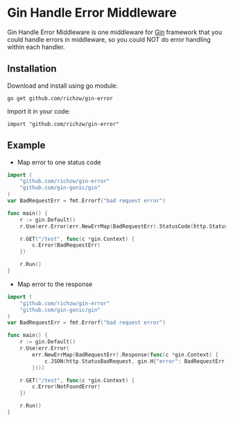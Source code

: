 
Gin Handle Error Middleware
==============

Gin Handle Error Middleware is one middleware for [Gin](https://github.com/gin-gonic/gin) framework that you could handle errors in middleware, so you could NOT do error handling within each handler.

Installation
-----

Download and install using go module:

```shell
go get github.com/richzw/gin-error
```

Import it in your code:

```shell
import "github.com/richzw/gin-error"
```

Example
-----

- Map error to one status code

```go
import (
    "github.com/richzw/gin-error"
    "github.com/gin-gonic/gin"
)
var BadRequestErr = fmt.Errorf("bad request error")

func main() {
    r := gin.Default()
    r.Use(err.Error(err.NewErrMap(BadRequestErr).StatusCode(http.StatusBadRequest)))

    r.GET("/test", func(c *gin.Context) {
        c.Error(BadRequestErr)
    })

    r.Run()
}
```

- Map error to the response

```go
import (
    "github.com/richzw/gin-error"
    "github.com/gin-gonic/gin"
)
var BadRequestErr = fmt.Errorf("bad request error")

func main() {
    r := gin.Default()
    r.Use(err.Error(
        err.NewErrMap(BadRequestErr).Response(func(c *gin.Context) {
            c.JSON(http.StatusBadRequest, gin.H{"error": BadRequestErr.Error()})
        })))

    r.GET("/test", func(c *gin.Context) {
        c.Error(NotFoundError)
    })

    r.Run()
}
```


